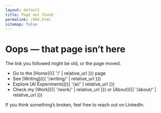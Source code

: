 ```yaml
---
layout: default
title: Page not found
permalink: /404.html
sitemap: false
---
```


# Oops — that page isn’t here

The link you followed might be old, or the page moved.

- Go to the [Home]({{ '/' | relative_url }}) page
- See [Writing]({{ '/writing/' | relative_url }})
- Explore [AI Experiments]({{ '/ai/' | relative_url }})
- Check my [Work]({{ '/work/' | relative_url }}) or [About]({{ '/about/' | relative_url }})

If you think something’s broken, feel free to reach out on LinkedIn.
